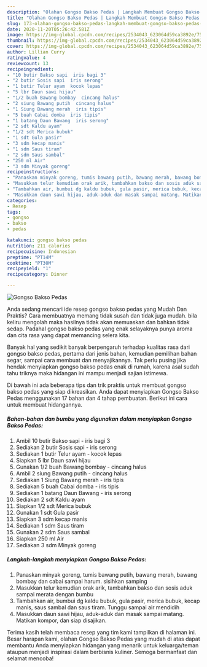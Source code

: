 ```yaml
---
description: "Olahan Gongso Bakso Pedas | Langkah Membuat Gongso Bakso Pedas Yang Enak dan Simpel"
title: "Olahan Gongso Bakso Pedas | Langkah Membuat Gongso Bakso Pedas Yang Enak dan Simpel"
slug: 173-olahan-gongso-bakso-pedas-langkah-membuat-gongso-bakso-pedas-yang-enak-dan-simpel
date: 2020-11-20T05:26:42.581Z
image: https://img-global.cpcdn.com/recipes/2534043_623064d59ca3892e/751x532cq70/gongso-bakso-pedas-foto-resep-utama.jpg
thumbnail: https://img-global.cpcdn.com/recipes/2534043_623064d59ca3892e/751x532cq70/gongso-bakso-pedas-foto-resep-utama.jpg
cover: https://img-global.cpcdn.com/recipes/2534043_623064d59ca3892e/751x532cq70/gongso-bakso-pedas-foto-resep-utama.jpg
author: Lillian Curry
ratingvalue: 4
reviewcount: 13
recipeingredient:
- "10 butir Bakso sapi  iris bagi 3"
- "2 butir Sosis sapi  iris serong"
- "1 butir Telur ayam  kocok lepas"
- "5 lbr Daun sawi hijau"
- "1/2 buah Bawang bombay  cincang halus"
- "2 siung Bawang putih  cincang halus"
- "1 Siung Bawang merah  iris tipis"
- "5 buah Cabai domba  iris tipis"
- "1 batang Daun Bawang  iris serong"
- "2 sdt Kaldu ayam"
- "1/2 sdt Merica bubuk"
- "1 sdt Gula pasir"
- "3 sdm kecap manis"
- "1 sdm Saus tiram"
- "2 sdm Saus sambal"
- "250 ml Air"
- "3 sdm Minyak goreng"
recipeinstructions:
- "Panaskan minyak goreng, tumis bawang putih, bawang merah, bawang bombay dan cabai sampai harum. sisihkan samping"
- "Masukkan telur kemudian orak arik, tambahkan bakso dan sosis aduk sampai merata dengan bumbu"
- "Tambahkan air, bumbui dg kaldu bubuk, gula pasir, merica bubuk, kecap manis, saus sambal dan saus tiram. Tunggu sampai air mendidih"
- "Masukkan daun sawi hijau, aduk-aduk dan masak sampai matang. Matikan kompor, dan siap disajikan."
categories:
- Resep
tags:
- gongso
- bakso
- pedas

katakunci: gongso bakso pedas 
nutrition: 211 calories
recipecuisine: Indonesian
preptime: "PT14M"
cooktime: "PT30M"
recipeyield: "1"
recipecategory: Dinner

---
```



![Gongso Bakso Pedas](https://img-global.cpcdn.com/recipes/2534043_623064d59ca3892e/751x532cq70/gongso-bakso-pedas-foto-resep-utama.jpg)

Anda sedang mencari ide resep gongso bakso pedas yang Mudah Dan Praktis? Cara membuatnya memang tidak susah dan tidak juga mudah. bila keliru mengolah maka hasilnya tidak akan memuaskan dan bahkan tidak sedap. Padahal gongso bakso pedas yang enak selayaknya punya aroma dan cita rasa yang dapat memancing selera kita.

Banyak hal yang sedikit banyak berpengaruh terhadap kualitas rasa dari gongso bakso pedas, pertama dari jenis bahan, kemudian pemilihan bahan segar, sampai cara membuat dan menyajikannya. Tak perlu pusing jika hendak menyiapkan gongso bakso pedas enak di rumah, karena asal sudah tahu triknya maka hidangan ini mampu menjadi sajian istimewa.




Di bawah ini ada beberapa tips dan trik praktis untuk membuat gongso bakso pedas yang siap dikreasikan. Anda dapat menyiapkan Gongso Bakso Pedas menggunakan 17 bahan dan 4 tahap pembuatan. Berikut ini cara untuk membuat hidangannya.

<!--inarticleads1-->

##### Bahan-bahan dan bumbu yang digunakan dalam menyiapkan Gongso Bakso Pedas:

1. Ambil 10 butir Bakso sapi - iris bagi 3
1. Sediakan 2 butir Sosis sapi - iris serong
1. Sediakan 1 butir Telur ayam - kocok lepas
1. Siapkan 5 lbr Daun sawi hijau
1. Gunakan 1/2 buah Bawang bombay - cincang halus
1. Ambil 2 siung Bawang putih - cincang halus
1. Sediakan 1 Siung Bawang merah - iris tipis
1. Sediakan 5 buah Cabai domba - iris tipis
1. Sediakan 1 batang Daun Bawang - iris serong
1. Sediakan 2 sdt Kaldu ayam
1. Siapkan 1/2 sdt Merica bubuk
1. Gunakan 1 sdt Gula pasir
1. Siapkan 3 sdm kecap manis
1. Sediakan 1 sdm Saus tiram
1. Gunakan 2 sdm Saus sambal
1. Siapkan 250 ml Air
1. Sediakan 3 sdm Minyak goreng




<!--inarticleads2-->

##### Langkah-langkah menyiapkan Gongso Bakso Pedas:

1. Panaskan minyak goreng, tumis bawang putih, bawang merah, bawang bombay dan cabai sampai harum. sisihkan samping
1. Masukkan telur kemudian orak arik, tambahkan bakso dan sosis aduk sampai merata dengan bumbu
1. Tambahkan air, bumbui dg kaldu bubuk, gula pasir, merica bubuk, kecap manis, saus sambal dan saus tiram. Tunggu sampai air mendidih
1. Masukkan daun sawi hijau, aduk-aduk dan masak sampai matang. Matikan kompor, dan siap disajikan.




Terima kasih telah membaca resep yang tim kami tampilkan di halaman ini. Besar harapan kami, olahan Gongso Bakso Pedas yang mudah di atas dapat membantu Anda menyiapkan hidangan yang menarik untuk keluarga/teman ataupun menjadi inspirasi dalam berbisnis kuliner. Semoga bermanfaat dan selamat mencoba!
